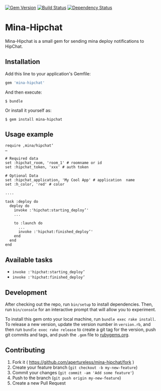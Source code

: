 [![Gem Version](https://badge.fury.io/rb/mina-hipchat.svg)](http://badge.fury.io/rb/mina-hipchat) [![Build Status](https://travis-ci.org/apertureless/mina-hipchat.svg?branch=master)](https://travis-ci.org/apertureless/mina-hipchat) [![Dependency Status](https://gemnasium.com/apertureless/mina-hipchat.svg)](https://gemnasium.com/apertureless/mina-hipchat)

# Mina-Hipchat
Mina-Hipchat is a small gem for sending mina deploy notifications to HipChat.

## Installation

Add this line to your application's Gemfile:

```ruby
gem 'mina-hipchat'
```

And then execute:

    $ bundle

Or install it yourself as:

    $ gem install mina-hipchat

## Usage example


    require ‚mina/hipchat‘
    …

    # Required data
    set :hipchat_room, 'room_1' # roomname or id
    set :hipchat_token, 'xxx' # auth token

    # Optional Data
    set :hipchat_application, 'My Cool App' # application  name
    set :h_color, 'red' # color

    ....

    task :deploy do
      deploy do
        invoke :'hipchat:starting_deploy’'
        ...

        to :launch do
          ...
          invoke :'hipchat:finished_deploy’'
        end
      end
    end




## Available tasks

- ```invoke :'hipchat:starting_deploy’```
- ```invoke :'hipchat:finished_deploy’```


## Development

After checking out the repo, run `bin/setup` to install dependencies. Then, run `bin/console` for an interactive prompt that will allow you to experiment.

To install this gem onto your local machine, run `bundle exec rake install`. To release a new version, update the version number in `version.rb`, and then run `bundle exec rake release` to create a git tag for the version, push git commits and tags, and push the `.gem` file to [rubygems.org](https://rubygems.org).

## Contributing

1. Fork it ( https://github.com/apertureless/mina-hipchat/fork )
2. Create your feature branch (`git checkout -b my-new-feature`)
3. Commit your changes (`git commit -am 'Add some feature'`)
4. Push to the branch (`git push origin my-new-feature`)
5. Create a new Pull Request
